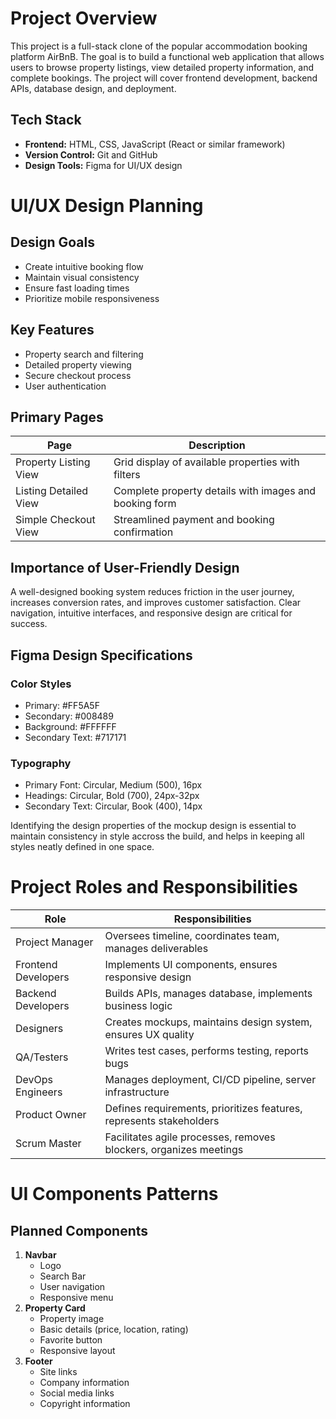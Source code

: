 <h1>Project Overview</h1>

<p>This project is a full-stack clone of the popular accommodation booking platform AirBnB. The goal is to build a functional web application that allows users to browse property listings, view detailed property information, and complete bookings. The project will cover frontend development, backend APIs, database design, and deployment.</p>

<h2>Tech Stack</h2>
<ul>
    <li><strong>Frontend:</strong> HTML, CSS, JavaScript (React or similar framework) </li>
    <li><strong>Version Control:</strong> Git and GitHub </li>
    <li><strong>Design Tools:</strong> Figma for UI/UX design </li>
</ul>

<h1>UI/UX Design Planning</h1>

<h2>Design Goals</h2>
<ul>
    <li>Create intuitive booking flow </li>
    <li>Maintain visual consistency </li>
    <li>Ensure fast loading times </li>
    <li>Prioritize mobile responsiveness</li>
</ul>

<h2>Key Features</h2>
<ul>
    <li>Property search and filtering</li>
    <li>Detailed property viewing</li<>
    <li>Secure checkout process</li>
    <li>User authentication</li>
</ul>

<h2>Primary Pages</h2>
<table>
    <thead>
        <tr>
            <th>Page</th>
            <th>Description</th>
        </tr>
    </thead>
    <tbody>
        <tr>
            <td>Property Listing View</td>
            <td>Grid display of available properties with filters</td>
        </tr>
        <tr>
            <td>Listing Detailed View</td>
            <td>Complete property details with images and booking form</td>
        </tr>
        <tr>
            <td>Simple Checkout View</td>
            <td>Streamlined payment and booking confirmation</td>
        </tr>
    </tbody>
</table>

<h2>Importance of User-Friendly Design</h2>
<p>A well-designed booking system reduces friction in the user journey, increases conversion rates, and improves customer satisfaction. Clear navigation, intuitive interfaces, and responsive design are critical for success.</p>

<h2>Figma Design Specifications</h2>
<h3>Color Styles</h3>
<ul>
    <li>Primary: #FF5A5F</li>
    <li>Secondary: #008489</li>
    <li>Background: #FFFFFF</li>
    <li>Secondary Text: #717171</li>
</ul>

<h3>Typography</h3>
<ul>
    <li>Primary Font: Circular, Medium (500), 16px</li>
    <li>Headings: Circular, Bold (700), 24px-32px</li>
    <li>Secondary Text: Circular, Book (400), 14px</li>
</ul>

<p>Identifying the design properties of the mockup design is essential to maintain consistency in style accross the build, and helps in keeping all styles neatly defined in one space. </p>

<h1>Project Roles and Responsibilities</h1>
<table>
    <thead>
        <tr>
            <th>Role</th>
            <th>Responsibilities</th>
        </tr>
    </thead>
    <tbody>
        <tr>
            <td>Project Manager</td>
            <td>Oversees timeline, coordinates team, manages deliverables</td>
        </tr>
        <tr>
            <td>
                Frontend Developers
            </td>
            <td>
                Implements UI components, ensures responsive design
            </td>
        </tr>
        <tr>
            <td>
                Backend Developers
            </td>
            <td>
                Builds APIs, manages database, implements business logic
            </td>
        </tr>
        <tr>
            <td>
                Designers
            </td>
            <td>
                Creates mockups, maintains design system, ensures UX quality
            </td>
        </tr>
        <tr>
            <td>
                QA/Testers
            </td>
            <td>
                Writes test cases, performs testing, reports bugs
            </td>
        </tr>
        <tr>
            <td>
                DevOps Engineers
            </td>
            <td>
                Manages deployment, CI/CD pipeline, server infrastructure
            </td>
        </tr>
        <tr>
            <td>
                Product Owner
            </td>
            <td>
                Defines requirements, prioritizes features, represents stakeholders
            </td>
        </tr>
        <tr>
            <td>
                Scrum Master
            </td>
            <td>
                Facilitates agile processes, removes blockers, organizes meetings
            </td>
        </tr>
    </tbody>
</table>

<h1>UI Components Patterns</h1>
<h2>Planned Components</h2>
<ol>
    <li><strong>Navbar</strong>
        <ul>
            <li>Logo</li>
            <li>Search Bar</li>
            <li>User navigation</li>
            <li>Responsive menu</li>
        </ul>
    </li>
    <li><strong>Property Card</strong>
        <ul>
            <li>Property image</li>
            <li>Basic details (price, location, rating)
</li>
            <li>Favorite button</li>
            <li>Responsive layout</li>
        </ul>
    </li>
    <li><strong>Footer</strong>
        <ul>
            <li>Site links</li>
            <li>Company information</li>
            <li>Social media links</li>
            <li>Copyright information</li>
        </ul>
    </li>
</ol>